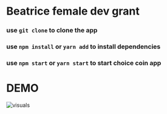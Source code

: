# Beatrice female dev grant


 ### use `git clone` to clone the app

 ### use `npm install` or `yarn add` to install dependencies

 ### use `npm start` or `yarn start` to start choice coin app

# DEMO

![visuals](https://github.com/beatrice49/Voting/blob/main/DevGrants/Beatrice%20Grant/Document.gif)
